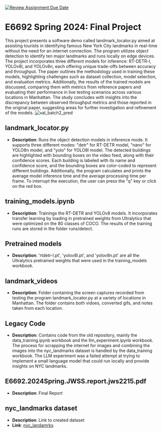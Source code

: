 [![Review Assignment Due Date](https://classroom.github.com/assets/deadline-readme-button-24ddc0f5d75046c5622901739e7c5dd533143b0c8e959d652212380cedb1ea36.svg)](https://classroom.github.com/a/UHGdSN-p)
# E6692 Spring 2024: Final Project
This project presents a software demo called landmark_locator.py aimed at assisting tourists in identifying famous New York City landmarks in real-time without the need for an internet connection. The program utilizes object detection to identify ten major landmarks and runs locally on edge devices. The project incorporates three different models for inference: RT-DETR-l, YOLOv8l, and YOLOv8n, each offering unique trade-offs between accuracy and throughput. The paper outlines the methodology used in training these models, highlighting challenges such as dataset collection, model selection, and evaluation metrics. Additionally, the results of the trained models are discussed, comparing them with metrics from reference papers and evaluating their performance in live testing scenarios across various locations in Manhattan. The study concludes with insights into the discrepancy between observed throughput metrics and those reported in the original paper, suggesting areas for further investigation and refinement of the models.
![val_batch2_pred](https://github.com/eecse6692/e6692-2024spring-finalproject-jwss-jws2215/assets/144495665/2116268f-76fc-4924-af5e-a13b89205d18)

## landmark_locator.py
- **Description**: Runs the object detection models in inference mode. It supports three different modes: "detr" for RT-DETR model, "nano" for YOLO8n model, and "yolo" for YOLO8l model. The detected buildings are highlighted with bounding boxes on the video feed, along with their confidence scores. Each building is labeled with its name and confidence score, and the bounding boxes are color-coded to represent different buildings. Additionally, the program calculates and prints the average model inference time and the average processing time per frame. To interrupt the execution, the user can press the "q" key or click on the red box.

## training_models.ipynb
- **Description**: Trainings the RT-DETR and YOLOv8 models. It incorporates transfer learning by loading in pretrained weights from Ultralytics that were optimized on the 80 classes of COCO. The results of the training runs are stored in the folder runs/detect.

## Pretrained models
- **Description**: 'rtdetr-l.pt', 'yolov8l.pt', and 'yolov8n.pt' are all the Ultralytics pretrained weights that were used in the training_models workbook.

## landmark_videos
- **Description**: Folder containing the screen captures recorded from testing the program landmark_locator.py at a variety of locations in Manhattan. The folder contains both vidoes, converted gifs, and notes taken from each location. 

## Legacy Code
- **Description**: Contains code from the old repository, mainly the data_training.ipynb workbook and the llm_experiment.ipynb workbook. The process for scrapping the internet for images and combining the images into the nyc_landmarks dataset is handled by the data_training workbook. The LLM experiment was a failed attempt at trying to implement a small language model that could run locally and provide insights on NYC landmarks.

## E6692.2024Spring.JWSS.report.jws2215.pdf
- **Description**: Final Report
  
## nyc_landmarks dataset
- **Description**: Link to created dataset
- **Link**: [nyc_landamrks](https://www.kaggle.com/datasets/jws2215/nyc-landmarks-object-detection)

